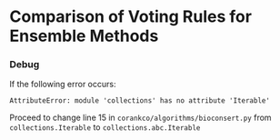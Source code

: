 # Comparison of Voting Rules for Ensemble Methods


### Debug

If the following error occurs:

```AttributeError: module 'collections' has no attribute 'Iterable'```

Proceed to change line 15 in `corankco/algorithms/bioconsert.py` from `collections.Iterable` to `collections.abc.Iterable`
